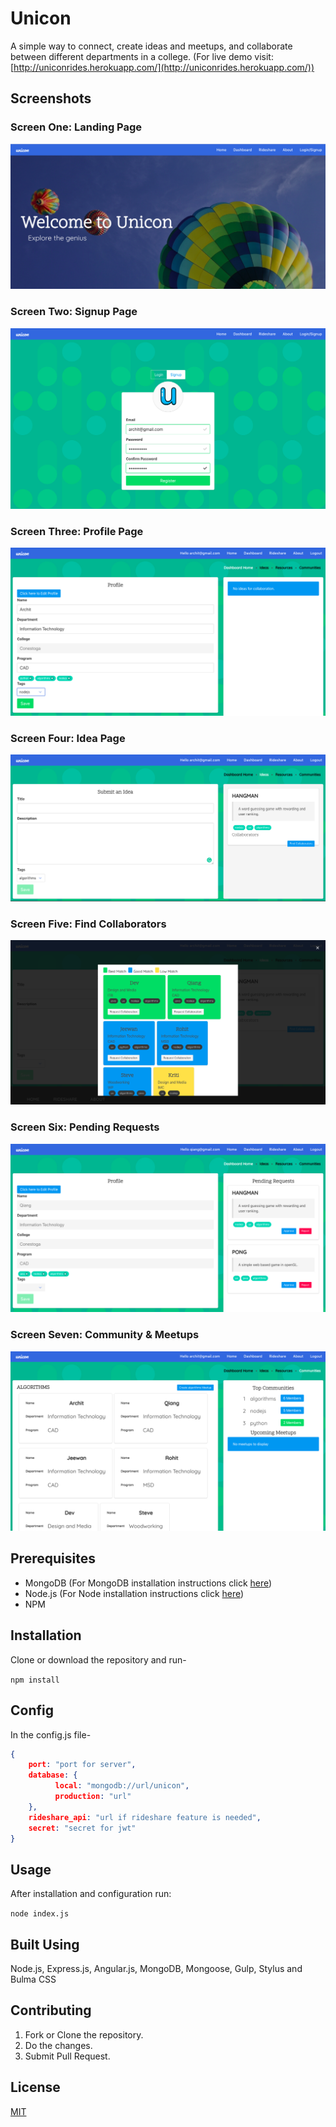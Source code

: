 # Unicon

A simple way to connect, create ideas and meetups, and collaborate between different departments in a college. (For live demo visit: [http://uniconrides.herokuapp.com/](http://uniconrides.herokuapp.com/))

## Screenshots

### Screen One: Landing Page

![landing page](/screens/landing.png)

### Screen Two: Signup Page

![signup page](/screens/signup.png)

### Screen Three: Profile Page

![profile page](/screens/profile.png)

### Screen Four: Idea Page

![idea page](/screens/idea.png)

### Screen Five: Find Collaborators

![collaborators page](/screens/collaborators.png)

### Screen Six: Pending Requests

![pending requests](/screens/requests.png)

### Screen Seven: Community & Meetups

![community page](/screens/meetups.png)

## Prerequisites

- MongoDB (For MongoDB installation instructions click [here](https://docs.mongodb.com/manual/installation))
- Node.js (For Node installation instructions click [here](https://nodejs.org/en/download/))
- NPM

## Installation

Clone or download the repository and run-

`npm install`

## Config

In the config.js file-

```json
{
    port: "port for server",
    database: {
          local: "mongodb://url/unicon",
          production: "url"
    },
    rideshare_api: "url if rideshare feature is needed",
    secret: "secret for jwt"
}
```

## Usage

After installation and configuration run:

`node index.js`

## Built Using

Node.js, Express.js, Angular.js, MongoDB, Mongoose, Gulp, Stylus and Bulma CSS

## Contributing

1. Fork or Clone the repository.
2. Do the changes.
3. Submit Pull Request.

## License

[MIT](/LICENSE)
